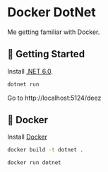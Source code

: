 # Docker DotNet

Me getting familiar with Docker.

## 🚀 Getting Started

Install [.NET 6.0](https://dotnet.microsoft.com/download/dotnet/6.0).

```bash
dotnet run
```

Go to http://localhost:5124/deez

## 🐳 Docker

Install [Docker](https://www.docker.com/)

```bash
docker build -t dotnet .
```

```bash
docker run dotnet
```
